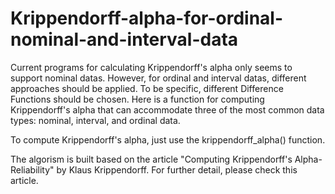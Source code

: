 # Krippendorff-alpha-for-ordinal-nominal-and-interval-data
Current programs for calculating Krippendorff's alpha only seems to support nominal datas. However, for ordinal and interval datas, different approaches should be applied. To be specific, different Difference Functions should be chosen. Here is a function for computing Krippendorff's alpha that can accommodate three of the most common data types: nominal, interval, and ordinal data.

To compute Krippendorff's alpha, just use the krippendorff_alpha() function.

The algorism is built based on the article "Computing Krippendorff's Alpha-Reliability" by Klaus Krippendorff. For further detail, please check this article.

